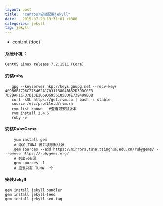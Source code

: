 ```yaml
---
layout: post
title:  "centos7安装配置jekyll"
date:   2015-07-20 13:31:01 +0800
categories: jekyll
tag: jekyll
---
```


* content
{:toc}


#### 系统环境 ：
    CentOS Linux release 7.2.1511 (Core)

#### 安装ruby
    
 ```
    gpg --keyserver hkp://keys.gnupg.net --recv-keys 409B6B1796C275462A1703113804BB82D39DC0E3 7D2BAF1CF37B13E2069D6956105BD0E739499BDB
    curl -sSL https://get.rvm.io | bash -s stable
    source /etc/profile.d/rvm.sh
    rvm list known   #查看可安装版本
    rvm install 2.4.6
    ruby -v
```

#### 安装RubyGems
```
    yum install gem
    # 添加 TUNA 源并移除默认源
    gem sources --add https://mirrors.tuna.tsinghua.edu.cn/rubygems/ --remove https://rubygems.org/
    # 列出已有源
    gem sources -l
    # 应该只有 TUNA 一个
```

#### 安装Jekyll

```
gem install jekyll bundler
gem install jekyll-feed
gem install jekyll-seo-tag
```
 
